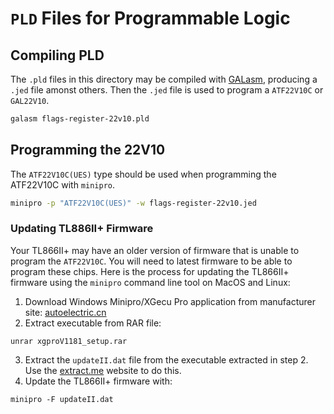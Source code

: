 # `PLD` Files for Programmable Logic

## Compiling PLD
The `.pld` files in this directory may be compiled with [GALasm](https://github.com/daveho/GALasm), producing a `.jed` file amonst others. Then the `.jed` file is used to program a `ATF22V10C` or `GAL22V10`.  

```sh
galasm flags-register-22v10.pld
```

## Programming the 22V10
The `ATF22V10C(UES)` type should be used when programming the ATF22V10C with `minipro`.

```sh
minipro -p "ATF22V10C(UES)" -w flags-register-22v10.jed
```

### Updating TL886II+ Firmware
Your TL866II+ may have an older version of firmware that is unable to program the `ATF22V10C`. You will need to latest firmware to be able to program these chips. Here is the process for updating the TL866II+ firmware using the `minipro` command line tool on MacOS and Linux:

1. Download Windows Minipro/XGecu Pro application from manufacturer site: [autoelectric.cn](http://www.autoelectric.cn/en/tl866_main.html)
2. Extract executable from RAR file:
```
unrar xgproV1181_setup.rar
```

3. Extract the `updateII.dat` file from the executable extracted in step 2. Use the [extract.me](https://extract.me) website to do this.
4. Update the TL866II+ firmware with:
```
minipro -F updateII.dat
```